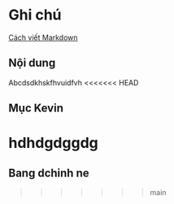 # Ghi chú
[Cách viết Markdown](https://www.markdownguide.org)
## Nội dung
Abcdsdkhskfhvuidfvh
<<<<<<< HEAD
## Mục Kevin
hdhdgdggdg
=======

## Bang dchinh ne
>>>>>>> main
